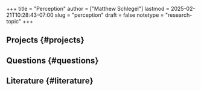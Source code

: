 +++
title = "Perception"
author = ["Matthew Schlegel"]
lastmod = 2025-02-21T10:28:43-07:00
slug = "perception"
draft = false
notetype = "research-topic"
+++

## Projects {#projects}


## Questions {#questions}


## Literature {#literature}
